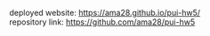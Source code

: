 deployed website: https://ama28.github.io/pui-hw5/ <br>
repository link: https://github.com/ama28/pui-hw5
